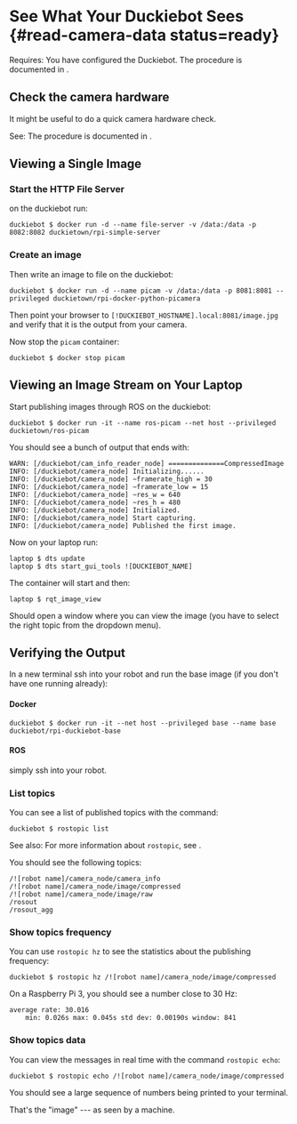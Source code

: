 # See What Your Duckiebot Sees {#read-camera-data status=ready}


<div class='requirements' markdown='1'>



Requires: You have configured the Duckiebot. The procedure is documented in [](#setup-duckiebot).

</div>


## Check the camera hardware

It might be useful to do a quick camera hardware check.

See: The procedure is documented in [](#howto-mount-camera).



## Viewing a Single Image



### Start the HTTP File Server

on the duckiebot run:

```
duckiebot $ docker run -d --name file-server -v /data:/data -p 8082:8082 duckietown/rpi-simple-server
```



### Create an image

Then write an image to file on the duckiebot:

```
duckiebot $ docker run -d --name picam -v /data:/data -p 8081:8081 --privileged duckietown/rpi-docker-python-picamera
```

Then point your browser to `[!DUCKIEBOT_HOSTNAME].local:8081/image.jpg` and verify that it is the output from your camera. 

Now stop the `picam` container:

```
duckiebot $ docker stop picam
```



## Viewing an Image Stream on Your Laptop

Start publishing images through ROS on the duckiebot:

```
duckiebot $ docker run -it --name ros-picam --net host --privileged duckietown/ros-picam
```

 You should see a bunch of output that ends with:

```
WARN: [/duckiebot/cam_info_reader_node] ==============CompressedImage
INFO: [/duckiebot/camera_node] Initializing......
INFO: [/duckiebot/camera_node] ~framerate_high = 30 
INFO: [/duckiebot/camera_node] ~framerate_low = 15 
INFO: [/duckiebot/camera_node] ~res_w = 640 
INFO: [/duckiebot/camera_node] ~res_h = 480 
INFO: [/duckiebot/camera_node] Initialized.
INFO: [/duckiebot/camera_node] Start capturing.
INFO: [/duckiebot/camera_node] Published the first image.
```

Now on  your laptop run:

```
laptop $ dts update
laptop $ dts start_gui_tools ![DUCKIEBOT_NAME]
```

The container will start and then:

```
laptop $ rqt_image_view
```

Should open a window where you can view the image (you have to select the right topic from the dropdown menu). 



## Verifying the Output

In a new terminal ssh into your robot and run the base image (if you don't have one running already):

#### Docker

```
duckiebot $ docker run -it --net host --privileged base --name base duckiebot/rpi-duckiebot-base
```

 #### ROS

simply ssh into your robot.

### List topics

You can see a list of published topics with the command:

    duckiebot $ rostopic list

See also: For more information about `rostopic`, see [](+software_reference#rostopic).

You should see the following topics:

    /![robot name]/camera_node/camera_info
    /![robot name]/camera_node/image/compressed
    /![robot name]/camera_node/image/raw
    /rosout
    /rosout_agg

### Show topics frequency

You can use `rostopic hz` to see the statistics about the publishing frequency:

    duckiebot $ rostopic hz /![robot name]/camera_node/image/compressed

On a Raspberry Pi 3, you should see a number close to 30 Hz:

    average rate: 30.016
        min: 0.026s max: 0.045s std dev: 0.00190s window: 841

### Show topics data

You can view the messages in real time with the command `rostopic echo`:

    duckiebot $ rostopic echo /![robot name]/camera_node/image/compressed

You should see a large sequence of numbers being printed to your terminal.

That's the "image" --- as seen by a machine.



